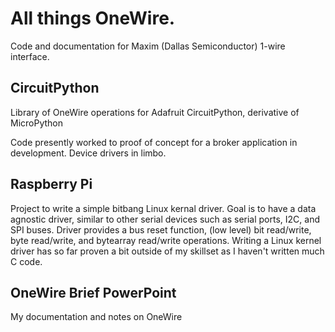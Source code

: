 # All things OneWire. 
Code and documentation for Maxim (Dallas Semiconductor) 1-wire interface.

## CircuitPython
Library of OneWire operations for Adafruit CircuitPython, derivative of MicroPython

Code presently worked to proof of concept for a broker application in development. Device drivers in limbo.

## Raspberry Pi
Project to write a simple bitbang Linux kernal driver. Goal is to have a data agnostic driver, similar to other serial devices such as serial ports, I2C, and SPI buses. Driver provides a bus reset function, (low level) bit read/write, byte read/write, and bytearray read/write operations. Writing a Linux kernel driver has so far proven a bit outside of my skillset as I haven't written much C code.

## OneWire Brief PowerPoint
My documentation and notes on OneWire
